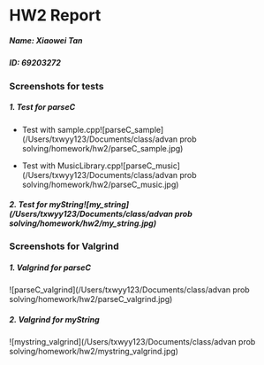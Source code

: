 # HW2 Report

##### Name: Xiaowei Tan

##### ID: 69203272



### Screenshots for tests

##### 1. Test for parseC

* Test with sample.cpp![parseC_sample](/Users/txwyy123/Documents/class/advan prob solving/homework/hw2/parseC_sample.jpg)

  

  





* Test with MusicLibrary.cpp![parseC_music](/Users/txwyy123/Documents/class/advan prob solving/homework/hw2/parseC_music.jpg)



##### 2. Test for myString![my_string](/Users/txwyy123/Documents/class/advan prob solving/homework/hw2/my_string.jpg)



### Screenshots for Valgrind

##### 1. Valgrind for parseC

![parseC_valgrind](/Users/txwyy123/Documents/class/advan prob solving/homework/hw2/parseC_valgrind.jpg)



##### 2. Valgrind for myString

![mystring_valgrind](/Users/txwyy123/Documents/class/advan prob solving/homework/hw2/mystring_valgrind.jpg)

